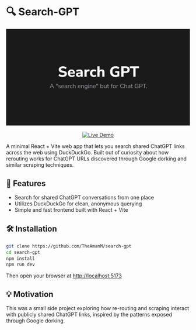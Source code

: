 # 🔍 Search-GPT

![Search GPT Banner](https://raw.githubusercontent.com/TheAmanM/search-gpt/refs/heads/main/public/og-image.png)

<p align="center">
  <a href="https://search-gpt-app.vercel.app" target="_blank">
    <img src="https://img.shields.io/badge/Live_App-Search--GPT-brightgreen?style=for-the-badge&logo=vercel" alt="Live Demo" />
  </a>
</p>

A minimal React + Vite web app that lets you search shared ChatGPT links across the web using DuckDuckGo.
Built out of curiosity about how rerouting works for ChatGPT URLs discovered through Google dorking and similar scraping techniques.

## 🚀 Features

- Search for shared ChatGPT conversations from one place
- Utilizes DuckDuckGo for clean, anonymous querying
- Simple and fast frontend built with React + Vite

## 🛠 Installation

```bash
git clone https://github.com/TheAmanM/search-gpt
cd search-gpt
npm install
npm run dev
```

Then open your browser at [http://localhost:5173](http://localhost:5173)

## 💡 Motivation

This was a small side project exploring how re-routing and scraping interact with publicly shared ChatGPT links, inspired by the patterns exposed through Google dorking.
